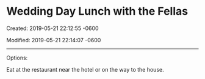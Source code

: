 # Wedding Day Lunch with the Fellas

Created: 2019-05-21 22:12:55 -0600

Modified: 2019-05-21 22:14:07 -0600

---

Options:

Eat at the restaurant near the hotel or on the way to the house.
